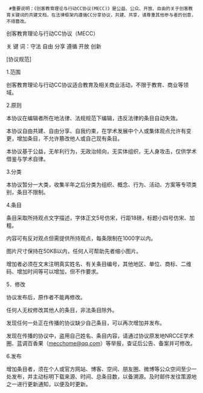      #重要说明：《创客教育理论与行动CC协议(MECC)》是公益、公众、开放、自由的关于创客教育关键词的共建文档，在法律框架内遵循CC分享协议，共建、共享，请尊重其他参与者的创意，不得篡改。

创客教育理论与行动CC协议（MECC）

关 键 词：守法 自由 分享 遵循 开放 创新

[协议规范]

1.范围

创客教育理论与行动CC协议适合教育及相关商业活动，不限于教育、商业等领域。

2.原则

本协议在编辑者所在地法律、法规规范下编辑，违反法律的条目自动失效。

本协议自由共建、自由分享、自我约束，在学术发展中个人或集体观点允许有变更，增加条目，不允许篡改他人或自己现有条目。

本协议基于公益，无牟利行为，无政治倾向，无实体组织，无人身攻击，仅供学术借鉴与学术自律。

3.分类

本协议暂分一大类，收集半年之后分类为组织、概念、行为、活动、方案等专项类别，条目不限制。

4.条目

条目采取所持观点文字描述，字体正文5号仿宋，行距18磅，标题小四号仿宋、加粗。

内容可有反对观点但需提供所持观点，每条限制在1000字以内。

图片尺寸保持在50KB以内，任何人可帮助先者缩小图片。

增加者必须在文末注明真实姓名、有关条目编号，其他地区、单位、商标、二维码、增加时间等可以增加，但不作要求。

5．修改

协议发布后，原作者不能再修改。

任何人无权修改其他人的条目，非法条目除外。

发现任何一处正在传播的协议缺少自己条目，可以再次增加并发布。

发现在传播的协议中，盗用自己姓名、条目内容，请通过协议原发地NRCCE学术圈、蓝调百香果（mecchome@qq.com）等举报，查证后公告、备案并可修改。

6.发布

增加条目者，须在个人或官方网站、博客、空间、朋友圈、微博等公众空间至少一处发布，并主动标明下载来源、时间、总条目数，以备溯源。及时邮件发往策源地之一进行更新通知，以便及时更新。
